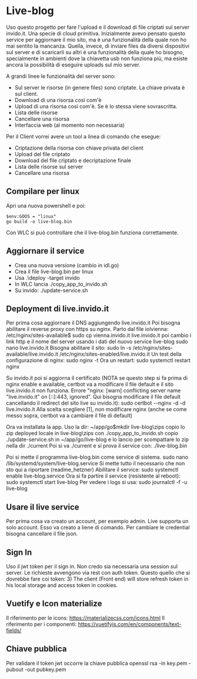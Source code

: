 # Live-blog
Uso questo progetto per fare l'upload e il download di file criptati sul server invido.it.
Una specie di cloud primitiva. Inizialmente avevo pensato questo service per aggiornare il mio sito,
ma è una funzionalità della quale non ho mai sentito la mancanza.
Quella, invece, di inviare files da diversi dispositivi sul server e di scaricarli su altri
è una funzionalità della quale ho bisogno, specialmente in ambienti dove la chiavetta usb non funziona
più, ma esiste ancora la possibilità di eseguire uploads sul mio server.  

A grandi linee le funzionalità del server sono:
- Sul server le risorse (in genere files) sono criptate. La chiave privata è sul client.
- Download di una risorsa così com'è
- Upload di una risorsa così com'è. Se è lo stessa viene sovrascritta. 
- Lista delle risorse
- Cancellare una risorsa
- Interfaccia web (al momento non necessaria)

Per il Client vorrei avere un tool a linea di comando che esegue:
- Criptazione della risorsa con chiave privata del client
- Upload del file criptato
- Download del file criptato e decriptazione finale
- Lista delle risorse sul server
- Cancellare una risorsa


## Compilare per linux
Apri una nuova powershell e poi:

    $env:GOOS = "linux"
    go build -o live-blog.bin
Con WLC si può controllare che il live-blog.bin funziona correttamente.

## Aggiornare il service
- Crea una nuova versione (cambio in idl.go)
- Crea il file live-blog.bin per linux 
- Usa .\deploy -target invido
- In WLC lancia ./copy_app_to_invido.sh
- Su invido: ./update-service.sh

## Deployment di live.invido.it
Per prima cosa aggiornare il DNS aggiungendo live.invido.it
Poi bisogna abilitare il reverse proxy con https su nginx. Parto dal file iolvienna:
/etc/nginx/sites-available$ sudo cp vienna.invido.it  live.invido.it
poi cambio i link http e il nome del server usando i dati del nuovo service live-blog
sudo nano live.invido.it
Bisogna abilitare il sito:
sudo ln -s /etc/nginx/sites-available/live.invido.it  /etc/nginx/sites-enabled/live.invido.it
Un test della configurazione di nginx:
sudo nginx -t
Ora un restart:
sudo systemctl restart nginx

Su invido.it poi si aggiorna il certificato (NOTA se questo step si fa prima di nginx enable e available, certbot va a modificare il file default e 
il sito live.invido.it non funziona. Errore "nginx: [warn] conflicting server name "live.invido.it" on [::]:443, ignored". 
Qui bisogna modificare il file default cancellando il redirect del sito live su invido.it):
sudo certbot --nginx -d <lista di tutti i domini> -d live.invido.it
Alla scelta scegliere [1], non modificare nginx (anche se come messo sopra, certbot va a cambiare il file di default)

Ora va installata la app. Uso la dir:
~/app/go$mkdir live-blog\zips
copio lo zip deployed locale in live-blog\zips con ./copy_app_to_invido.sh
copio ./update-service.sh in ~/app/go/live-blog e lo lancio per scompattare lo zip nella dir ./current
Poi si va ./current e si prova il service con: ./live-blog.bin

Poi si mette il programma live-blog.bin come service di sistema.
sudo nano /lib/systemd/system/live-blog.service
Si mette tutto il necessario che non sto qui a riportare (readme_hetzner)
Abilitare il service:
sudo systemctl enable live-blog.service
Ora si fa partire il service (resistente al reboot):
sudo systemctl start live-blog
Per vedere i logs si usa:
sudo journalctl -f -u live-blog

## Usare il live service
Per prima cosa va creato un account, per esempio admin. Live supporta un solo account.
Esso va creato a liene di comando.  Per cambiare le credential bisogna cancellare il file json.

## Sign In
Uso il jwt token per il sign in. Non credo sia necessaria una session sul server.
Le richieste avvengono via rest con auth token.
Questo quello che si dovrebbe fare coi token:
3) The client (Front end) will store refresh token in his local storage and access token in cookies.

## Vuetify e Icon materialize
Il riferimento per le icons: https://materializecss.com/icons.html
Il riferimento per i componenti: https://vuetifyjs.com/en/components/text-fields/


## Chiave pubblica
Per validare il token jwt occorre la chiave pubblica
openssl rsa -in key.pem -pubout -out pubkey.pem

